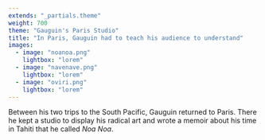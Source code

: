 ```yaml
---
extends: "_partials.theme"
weight: 700
theme: "Gauguin's Paris Studio"
title: "In Paris, Gauguin had to teach his audience to understand"
images:
  - image: "noanoa.png"
    lightbox: "lorem"
  - image: "navenave.png"
    lightbox: "lorem"
  - image: "oviri.png"
    lightbox: "lorem"
---
```


Between his two trips to the South Pacific, Gauguin returned to Paris. There he kept a studio to display his radical art and wrote a memoir about his time in Tahiti that he called _Noa Noa_.
